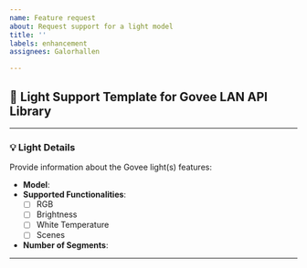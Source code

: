 ```yaml
---
name: Feature request
about: Request support for a light model
title: ''
labels: enhancement
assignees: Galorhallen

---
```


## 🚀 Light Support Template for Govee LAN API Library
---

### 💡 Light Details
Provide information about the Govee light(s) features:
- **Model**: 
- **Supported Functionalities**:
  - [ ] RGB
  - [ ] Brightness
  - [ ] White Temperature
  - [ ] Scenes
- **Number of Segments**: 
---
